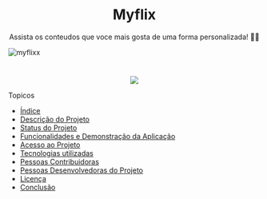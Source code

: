 <h1 align="center">Myflix</h1>
 <p align="center">Assista os conteudos que voce mais gosta de uma forma personalizada! 🍿🍿 </p>
 
![myflixx](https://user-images.githubusercontent.com/100965881/172965720-6a7cd5f0-4e09-4e40-94bd-a0c7be1dee31.gif)

#
<p align="center">
<img src="http://img.shields.io/static/v1?label=STATUS&message=EM%20DESENVOLVIMENTO&color=GREEN&style=for-the-badge"/>
</p>

 Topicos 

* [Índice](#índice)
* [Descrição do Projeto](#descrição-do-projeto)
* [Status do Projeto](#status-do-Projeto)
* [Funcionalidades e Demonstração da Aplicação](#funcionalidades-e-demonstração-da-aplicação)
* [Acesso ao Projeto](#acesso-ao-projeto)
* [Tecnologias utilizadas](#tecnologias-utilizadas)
* [Pessoas Contribuidoras](#pessoas-contribuidoras)
* [Pessoas Desenvolvedoras do Projeto](#pessoas-desenvolvedoras)
* [Licença](#licença)
* [Conclusão](#conclusão)
